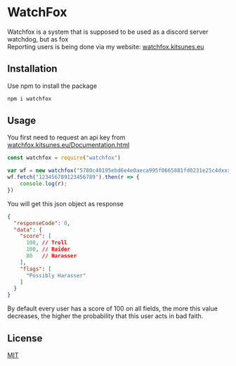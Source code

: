 # WatchFox
Watchfox is a system that is supposed to be used as a discord server watchdog, but as fox  
Reporting users is being done via my website: [watchfox.kitsunes.eu](https://watchfox.kitsunes.eu)


## Installation

Use npm to install the package

```bash
npm i watchfox
```

## Usage
You first need to request an api key from [watchfox.kitsunes.eu/Documentation.html](https://watchfox.kitsunes.eu/Documentation.html)
```javascript
const watchfox = require("watchfox")

var wf = new watchfox("5780c40195ebd6e4e0aeca995f0665881fd0231e25c4dxxxxxxxxxxxxxxxxxxx")
wf.fetch("123456789123456789").then(r => {
    console.log(r);
})
```
You will get this json object as response
```json
{
  "responseCode": 0,
  "data": {
    "score": [
      100, // Troll
      100, // Raider
      80   // Harasser
    ],
    "flags": [
      "Possibly Harasser"
    ]
  }
}
```
By default every user has a score of 100 on all fields, the more this value decreases, the higher the probability that this user acts in bad faith.  

## License
[MIT](https://choosealicense.com/licenses/mit/)
